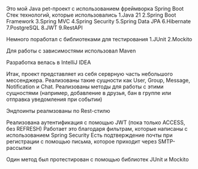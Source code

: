 Это мой Java pet-проект с использованием фреймворка Spring Boot
Стек технологий, которые использовались
1.Java 21
2.Spring Boot Framework 
3.Spring MVC
4.Spring Security 
5.Spring Data JPA
6.Hibernate
7.PostgreSQL
8.JWT 
9.RestAPI

Немного поработал с библиотеками для тестирования
1.JUnit
2.Mockito

Для работы с зависимостями использовал Maven

Разработка велась в IntelliJ IDEA

Итак, проект представляет из себя серврную часть небольшого мессенджера.
Реализованы такие сущности как User, Group, Message, Notification и Chat.
Реализованы методы для работы с этими сущностями (например, добавление в друзья, 
бан в группе или отправка уведомления при событии)

Эндпоинты реалмзованы по Rest-стилю

Реализована аутентификация с помощью JWT (пока только ACCESS, без REFRESH)
Работает это благодаря фильтрам, которые написаны с использованием Spring Security 
Есть подтверждение почты при регистрации с помощью письма, которое приходит через SMTP-рассылки

Один метод был протестирован с помощью библиотек JUnit и Mockito
